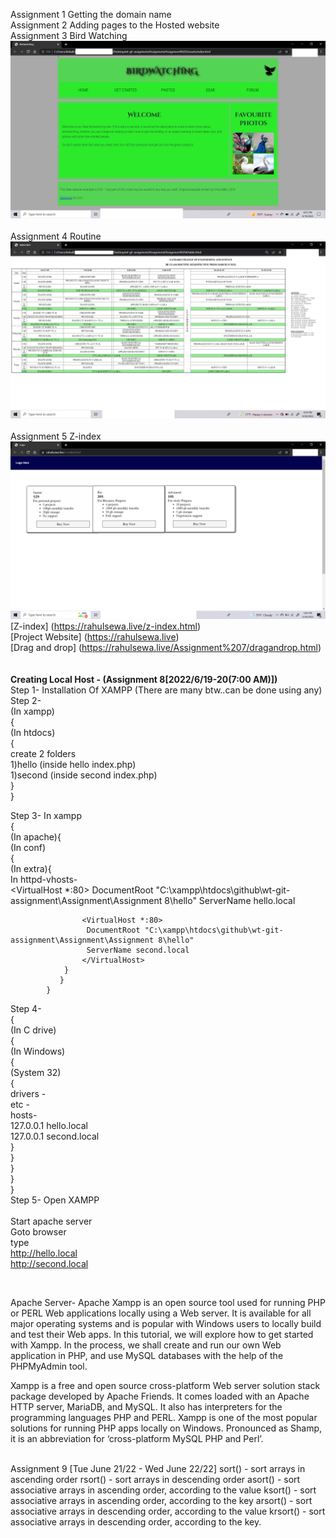 Assignment 1 Getting the domain name<br>
Assignment 2 Adding pages to the Hosted website<br>
Assignment 3 Bird Watching<br>
![Screenshot](./birdwatching.jpg)
<br>
<br>
Assignment 4 Routine<br>
![Screenshot](./Routine.png)
<br>
<br>
Assignment 5 Z-index<br>
![Screenshot](./zindex.png)
[Z-index] (https://rahulsewa.live/z-index.html)
<br>
[Project Website] (https://rahulsewa.live)
<br>
[Drag and drop] (https://rahulsewa.live/Assignment%207/dragandrop.html)
<br>
<br>
<br>
<b>Creating Local Host - (Assignment 8[2022/6/19-20(7:00 AM)])</b>
</br>
   Step 1- Installation Of XAMPP (There are many btw..can be done using any)<br>
   Step 2-<br>
           (In xampp)<br>
           {
            <br>
              (In htdocs)
              <br>
              {
                <br>
                create 2 folders
                <br>
                1)hello (inside hello index.php)
                <br>
                1)second (inside second index.php)
                <br>
              }
              <br>
           } 
           <br>
        

   Step 3- In xampp<br> {
    <br>
            (In apache){
                <br>
               (In conf)
               <br> 
               {
                <br>
                (In extra){
                    <br>
                   In httpd-vhosts-
                    <br>
                    <VirtualHost *:80>
                     DocumentRoot "C:\xampp\htdocs\github\wt-git-assignment\Assignment\Assignment 8\hello"
                     ServerName hello.local
                    </VirtualHost>  

                    <VirtualHost *:80>
                     DocumentRoot "C:\xampp\htdocs\github\wt-git-assignment\Assignment\Assignment 8\hello"
                     ServerName second.local
                    </VirtualHost> 
                }
               }
            } 
   Step 4-<br>
   { 
    <br>
     (In C drive)<br>
      {<br>
        (In Windows)<br>
          {<br>
            (System 32)<br>
              {<br>
                drivers -<br>
                etc -<br>
                hosts-<br>
                127.0.0.1    hello.local<br>
                127.0.0.1    second.local<br>
             }<br>
          }<br>
        }<br>
      }<br>
    }<br>
Step 5-
        Open XAMPP<br><br>
        Start apache server<br>
        Goto browser<br>
        type<br>
        http://hello.local<br>
        http://second.local<br>

<br>

Apache Server-
Apache Xampp is an open source tool used for running PHP or PERL Web applications locally using a Web server. It is available for all major operating systems and is popular with Windows users to locally build and test their Web apps. In this tutorial, we will explore how to get started with Xampp. In the process, we shall create and run our own Web application in PHP, and use MySQL databases with the help of the PHPMyAdmin tool.

Xampp is a free and open source cross-platform Web server solution stack package developed by Apache Friends. It comes loaded with an Apache HTTP server, MariaDB, and MySQL. It also has interpreters for the programming languages PHP and PERL. Xampp is one of the most popular solutions for running PHP apps locally on Windows. Pronounced as Shamp, it is an abbreviation for ‘cross-platform MySQL PHP and Perl’.

<br>
Assignment 9 [Tue June 21/22 - Wed June 22/22]
sort() - sort arrays in ascending order
rsort() - sort arrays in descending order
asort() - sort associative arrays in ascending order, according to the value
ksort() - sort associative arrays in ascending order, according to the key
arsort() - sort associative arrays in descending order, according to the value
krsort() - sort associative arrays in descending order, according to the key.
<br>


